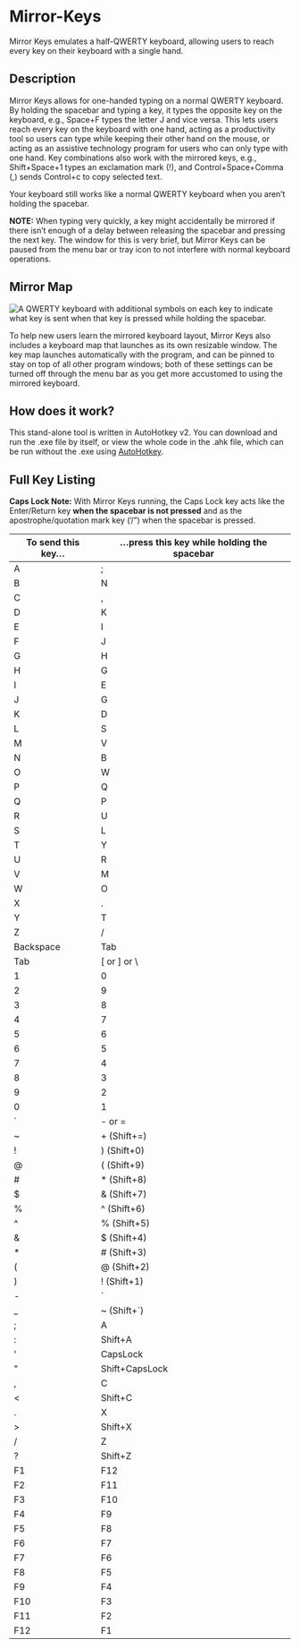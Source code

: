 # Mirror-Keys
Mirror Keys emulates a half-QWERTY keyboard, allowing users to reach every key on their keyboard with a single hand.

## Description
Mirror Keys allows for one-handed typing on a normal QWERTY keyboard. By holding the spacebar and typing a key, it types the opposite key on the keyboard, e.g., Space+F types the letter J and vice versa. This lets users reach every key on the keyboard with one hand, acting as a productivity tool so users can type while keeping their other hand on the mouse, or acting as an assistive technology program for users who can only type with one hand. Key combinations also work with the mirrored keys, e.g., Shift+Space+1 types an exclamation mark (!), and Control+Space+Comma (,) sends Control+c to copy selected text.

Your keyboard still works like a normal QWERTY keyboard when you aren’t holding the spacebar.

**NOTE:** When typing very quickly, a key might accidentally be mirrored if there isn’t enough of a delay between releasing the spacebar and pressing the next key. The window for this is very brief, but Mirror Keys can be paused from the menu bar or tray icon to not interfere with normal keyboard operations.

## Mirror Map
![A QWERTY keyboard with additional symbols on each key to indicate what key is sent when that key is pressed while holding the spacebar.](https://github.com/user-attachments/assets/a3a59e48-f4ca-4725-a450-63f680c01c2f)

To help new users learn the mirrored keyboard layout, Mirror Keys also includes a keyboard map that launches as its own resizable window. The key map launches automatically with the program, and can be pinned to stay on top of all other program windows; both of these settings can be turned off through the menu bar as you get more accustomed to using the mirrored keyboard.

## How does it work?

This stand-alone tool is written in AutoHotkey v2. You can download and run the .exe file by itself, or view the whole code in the .ahk file, which can be run without the .exe using [AutoHotkey](https://www.autohotkey.com/).

## Full Key Listing
**Caps Lock Note:** With Mirror Keys running, the Caps Lock key acts like the Enter/Return key **when the spacebar is not pressed** and as the apostrophe/quotation mark key (’/”) when the spacebar is pressed.

| To send this key… | …press this key while holding the spacebar |
| --- | --- |
| A | ; |
| B | N |
| C | , |
| D | K |
| E | I |
| F | J |
| G | H |
| H | G |
| I | E |
| J | G |
| K | D |
| L | S |
| M | V |
| N | B |
| O | W |
| P | Q |
| Q | P |
| R | U |
| S | L |
| T | Y |
| U | R |
| V | M |
| W | O |
| X | . |
| Y | T |
| Z | / |
| Backspace | Tab |
| Tab | [ or ] or \ |
| 1 | 0 |
| 2 | 9 |
| 3 | 8 |
| 4 | 7 |
| 5 | 6 |
| 6 | 5 |
| 7 | 4 |
| 8 | 3 |
| 9 | 2 |
| 0 | 1 |
| ` | - or = |
| ~ | + (Shift+=) |
| ! | ) (Shift+0) |
| @ | ( (Shift+9) |
| # | * (Shift+8) |
| $ | & (Shift+7) |
| % | ^ (Shift+6) |
| ^ | % (Shift+5) |
| & | $ (Shift+4) |
| * | # (Shift+3) |
| ( | @ (Shift+2) |
| ) | ! (Shift+1) |
| - | ` |
| _ | ~ (Shift+`) |
| ; | A |
| : | Shift+A |
| ' | CapsLock |
| " | Shift+CapsLock |
| , | C |
| < | Shift+C |
| . | X |
| > | Shift+X |
| / | Z |
| ? | Shift+Z |
| F1 | F12 |
| F2 | F11 |
| F3 | F10 |
| F4 | F9 |
| F5 | F8 |
| F6 | F7 |
| F7 | F6 |
| F8 | F5 |
| F9 | F4 |
| F10 | F3 |
| F11 | F2 |
| F12 | F1 |
